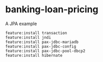 # banking-loan-pricing
A JPA example

```
feature:install transaction
feature:install jndi
feature:install pax-jdbc-mariadb
feature:install pax-jdbc-config
feature:install pax-jdbc-pool-dbcp2
feature:install hibernate
```